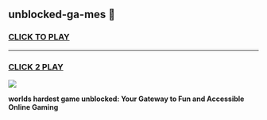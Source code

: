 
## unblocked-ga-mes 👋
<h3>
<a href="https://premium.freeplayer.one?title=unblocked-ga-mes&ref=14F">CLICK TO PLAY</a></h3>
<hr>

<h3>
<a href="https://premium.freeplayer.one?title=unblocked-ga-mes&ref=14F">CLICK 2 PLAY</a>
  
</h3>

<a href="https://premium.freeplayer.one?title=unblocked-ga-mes&ref=12F/"><img src="https://clearcache.store/games.png"></a>


**worlds hardest game unblocked: Your Gateway to Fun and Accessible Online Gaming**
